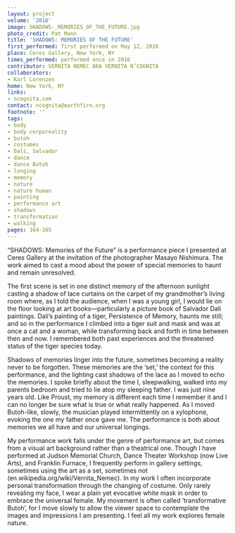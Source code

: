 ```yaml
---
layout: project
volume: '2016'
image: SHADOWS-_MEMORIES_OF_THE_FUTURE.jpg
photo_credit: Pat Mann
title: 'SHADOWS: MEMORIES OF THE FUTURE'
first_performed: first performed on May 12, 2016
place: Ceres Gallery, New York, NY
times_performed: performed once in 2016
contributor: VERNITA NEMEC AKA VERNITA N’COGNITA
collaborators:
- Karl Lorenzen
home: New York, NY
links:
- ncognita.com
contact: ncognita@earthfire.org
footnote: ''
tags:
- body
- body corporeality
- butoh
- costumes
- Dali, Salvador
- dance
- dance Butoh
- longing
- memory
- nature
- nature human
- painting
- performance art
- shadows
- transformation
- walking
pages: 164-165
---
```


“SHADOWS: Memories of the Future” is a performance piece I presented at Ceres Gallery at the invitation of the photographer Masayo Nishimura. The work aimed to cast a mood about the power of special memories to haunt and remain unresolved.

The first scene is set in one distinct memory of the afternoon sunlight casting a shadow of lace curtains on the carpet of my grandmother’s living room where, as I told the audience, when I was a young girl, I would lie on the floor looking at art books—particularly a picture book of Salvador Dali paintings. Dali’s painting of a tiger, Persistence of Memory, haunts me still; and so in the performance I climbed into a tiger suit and mask and was at once a cat and a woman, while transforming back and forth in time between then and now. I remembered both past experiences and the threatened status of the tiger species today.

Shadows of memories linger into the future, sometimes becoming a reality never to be forgotten. These memories are the ‘set,’ the context for this performance, and the lighting cast shadows of the lace as I moved to echo the memories. I spoke briefly about the time I, sleepwalking, walked into my parents bedroom and tried to lie atop my sleeping father. I was just nine years old. Like Proust, my memory is different each time I remember it and I can no longer be sure what is true or what really happened. As I moved Butoh-like, slowly, the musician played intermittently on a xylophone, evoking the one my father once gave me. The performance is both about memories we all have and our universal longings.

My performance work falls under the genre of performance art, but comes from a visual art background rather than a theatrical one. Though I have performed at Judson Memorial Church, Dance Theater Workshop (now Live Arts), and Franklin Furnace, I frequently perform in gallery settings, sometimes using the art as a set, sometimes not (en.wikipedia.org/wiki/Vernita_Nemec). In my work I often incorporate personal transformation through the changing of costume. Only rarely revealing my face, I wear a plain yet evocative white mask in order to embrace the universal female. My movement is often called ‘transformative Butoh’, for I move slowly to allow the viewer space to contemplate the images and impressions I am presenting. I feel all my work explores female nature.
